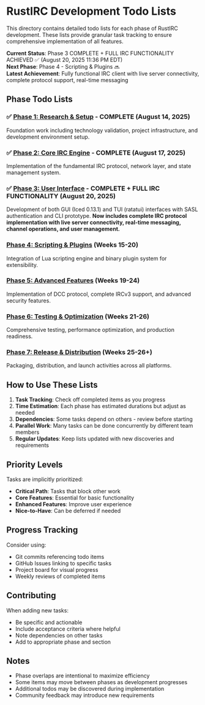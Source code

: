 # RustIRC Development Todo Lists

This directory contains detailed todo lists for each phase of RustIRC development. These lists provide granular task tracking to ensure comprehensive implementation of all features.

**Current Status**: Phase 3 COMPLETE + FULL IRC FUNCTIONALITY ACHIEVED ✅ (August 20, 2025 11:36 PM EDT)  
**Next Phase**: Phase 4 - Scripting & Plugins 🔜  
**Latest Achievement**: Fully functional IRC client with live server connectivity, complete protocol support, real-time messaging

## Phase Todo Lists

### ✅ [Phase 1: Research & Setup](./phase1-todos.md) - **COMPLETE** (August 14, 2025)
Foundation work including technology validation, project infrastructure, and development environment setup.

### ✅ [Phase 2: Core IRC Engine](./phase2-todos.md) - **COMPLETE** (August 17, 2025)
Implementation of the fundamental IRC protocol, network layer, and state management system.

### ✅ [Phase 3: User Interface](./phase3-todos.md) - **COMPLETE + FULL IRC FUNCTIONALITY** (August 20, 2025)
Development of both GUI (Iced 0.13.1) and TUI (ratatui) interfaces with SASL authentication and CLI prototype. **Now includes complete IRC protocol implementation with live server connectivity, real-time messaging, channel operations, and user management.**

### [Phase 4: Scripting & Plugins](./phase4-todos.md) (Weeks 15-20)
Integration of Lua scripting engine and binary plugin system for extensibility.

### [Phase 5: Advanced Features](./phase5-todos.md) (Weeks 19-24)
Implementation of DCC protocol, complete IRCv3 support, and advanced security features.

### [Phase 6: Testing & Optimization](./phase6-todos.md) (Weeks 21-26)
Comprehensive testing, performance optimization, and production readiness.

### [Phase 7: Release & Distribution](./phase7-todos.md) (Weeks 25-26+)
Packaging, distribution, and launch activities across all platforms.

## How to Use These Lists

1. **Task Tracking**: Check off completed items as you progress
2. **Time Estimation**: Each phase has estimated durations but adjust as needed
3. **Dependencies**: Some tasks depend on others - review before starting
4. **Parallel Work**: Many tasks can be done concurrently by different team members
5. **Regular Updates**: Keep lists updated with new discoveries and requirements

## Priority Levels

Tasks are implicitly prioritized:
- **Critical Path**: Tasks that block other work
- **Core Features**: Essential for basic functionality  
- **Enhanced Features**: Improve user experience
- **Nice-to-Have**: Can be deferred if needed

## Progress Tracking

Consider using:
- Git commits referencing todo items
- GitHub Issues linking to specific tasks
- Project board for visual progress
- Weekly reviews of completed items

## Contributing

When adding new tasks:
- Be specific and actionable
- Include acceptance criteria where helpful
- Note dependencies on other tasks
- Add to appropriate phase and section

## Notes

- Phase overlaps are intentional to maximize efficiency
- Some items may move between phases as development progresses
- Additional todos may be discovered during implementation
- Community feedback may introduce new requirements